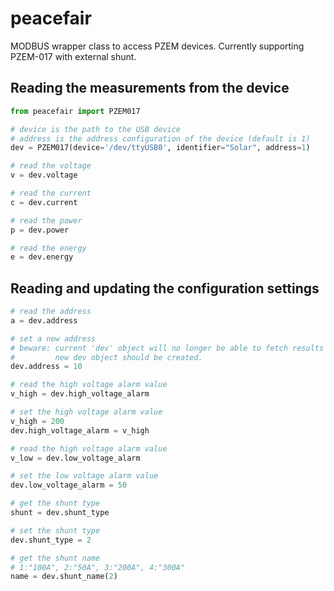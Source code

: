 # peacefair
MODBUS wrapper class to access PZEM devices.  Currently supporting PZEM-017 with external shunt.

## Reading the measurements from the device

```python
from peacefair import PZEM017

# device is the path to the USB device
# address is the address configuration of the device (default is 1)
dev = PZEM017(device='/dev/ttyUSB0', identifier="Solar", address=1)

# read the voltage
v = dev.voltage

# read the current
c = dev.current

# read the power
p = dev.power

# read the energy 
e = dev.energy
```

## Reading and updating the configuration settings

```python
# read the address
a = dev.address

# set a new address
# beware: current 'dev' object will no longer be able to fetch results from the device
#         new dev object should be created.
dev.address = 10

# read the high voltage alarm value
v_high = dev.high_voltage_alarm

# set the high voltage alarm value
v_high = 200
dev.high_voltage_alarm = v_high

# read the high voltage alarm value
v_low = dev.low_voltage_alarm

# set the low voltage alarm value
dev.low_voltage_alarm = 50

# get the shunt type
shunt = dev.shunt_type

# set the shunt type
dev.shunt_type = 2

# get the shunt name
# 1:"100A", 2:"50A", 3:"200A", 4:"300A"
name = dev.shunt_name(2)

```
